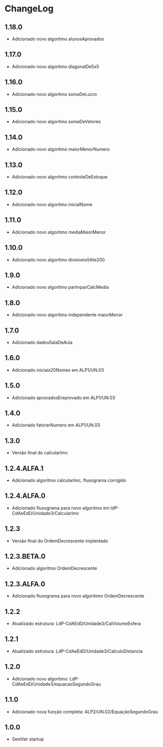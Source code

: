 # ChangeLog

## 1.18.0

* Adicionado novo algoritmo alunosAprovados

## 1.17.0

* Adicionado novo algoritmo diagonalDe5x5

## 1.16.0

* Adicionado novo algoritmo somaDeLucro

## 1.15.0

* Adicionado novo algoritmo somaDeVetores

## 1.14.0

* Adicionado novo algoritmo maiorMenorNumero

## 1.13.0

* Adicionado novo algoritmo controleDeEstoque

## 1.12.0

* Adicionado novo algoritmo inicialNome

## 1.11.0

* Adicionado novo algoritmo mediaMaiorMenor

## 1.10.0

* Adicionado novo algoritmo divisiveis5Ate200

## 1.9.0

* Adicionado novo algoritmo parImparCalcMedia

## 1.8.0

* Adicionado novo algoritmo independente maiorMenor

## 1.7.0

* Adicionado dadosSalaDeAula

## 1.6.0

* Adicionado iniciais20Nomes em ALP1/UN.03

## 1.5.0

* Adicionado aprovadosEreprovado em ALP1/UN.03

## 1.4.0

* Adicionado fatorarNumero em ALP1/UN.03

## 1.3.0

* Versão final do calcularImc

## 1.2.4.ALFA.1

* Adicionado algoritmo calcularImc, fluxograma corrigido

## 1.2.4.ALFA.0

* Adicionado fluxograma para novo algoritmo em ldP-CdAeEdD/Unidade3/CalcularImc

## 1.2.3

* Versão final do OrdemDecrescente implentado

## 1.2.3.BETA.0

* Adicionado algoritmo OrdemDecrescente

## 1.2.3.ALFA.0

* Adicionado fluxograma para novo algoritimo OrdemDecrescente

## 1.2.2

* Atualizado estrutura: LdP-CdAEdD/Unidade3/CalVolumeEsfera

## 1.2.1

* Atualizado estrutura: LdP-CdAeEdD/Unidade3/CalculoDistancia

## 1.2.0

* Adicionado novo algoritmo: LdP-CdAeEdD/Unidade3/equacaoSegundoGrau

## 1.1.0

* Adicionado nova função completa: ALP2/UN.02/EquaçãoSegundoGrau

## 1.0.0

* SemVer startup
